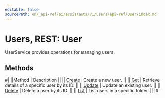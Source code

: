 ```yaml
---
editable: false
sourcePath: en/_api-ref/ai/assistants/v1/users/api-ref/User/index.md
---
```


# Users, REST: User

UserService provides operations for managing users.

## Methods

#|
||Method | Description ||
|| [Create](create.md) | Create a new user. ||
|| [Get](get.md) | Retrieve details of a specific user by its ID. ||
|| [Update](update.md) | Update an existing user. ||
|| [Delete](delete.md) | Delete a user by its ID. ||
|| [List](list.md) | List users in a specific folder. ||
|#